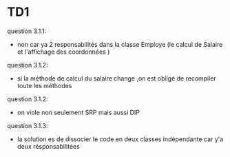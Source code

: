 # TD1

question 3.1.1:
- non car ya 2 responsabilités dans la classe Employe (le calcul de Salaire et l'affichage des coordonnées )

question 3.1.2:
- si la méthode de calcul du salaire change ,on est obligé de recompiler toute les méthodes 

question 3.1.2:
- on viole non seulement SRP mais aussi DIP

question 3.1.3:
- la solution es de dissocier le code en deux classes indépendante car y'a deux résponsabilitées 


